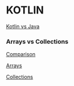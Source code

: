# KOTLIN

[Kotlin vs Java](Kotlin%20vs%20Java%207b9f3166edca49058c40afcb59a70265.md)

### Arrays vs Collections

[Comparison](Comparison%20835ff77546fb4749b9c09807f0a80d00.md)

[Arrays](Arrays%20c2c2aa44803848288cfd2baa3efd47aa.md)

[Collections](Collections%20dba36aa24ca242739e3a665b9f35d651.md)